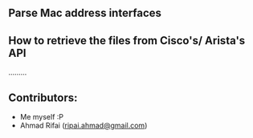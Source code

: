 ## Parse Mac address interfaces

## How to retrieve the files from Cisco's/ Arista's API
.........



## Contributors:
- Me myself :P
- Ahmad Rifai (ripai.ahmad@gmail.com)
